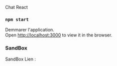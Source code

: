 Chat React

### `npm start`

Demmarer l'application.<br />
Open [http://localhost:3000](http://localhost:3000) to view it in the browser.

### SandBox

SandBox Lien :
